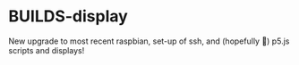 # BUILDS-display
New upgrade to most recent raspbian, set-up of ssh, and (hopefully 🤞) p5.js scripts and displays!
